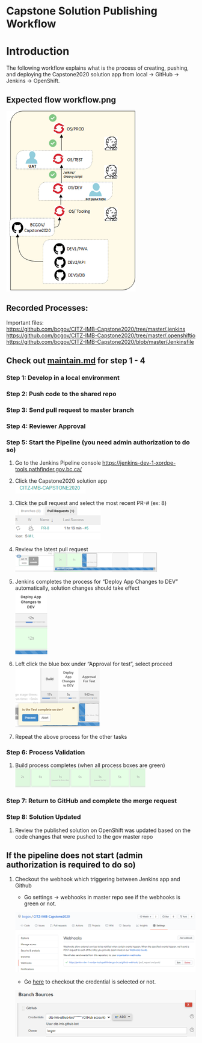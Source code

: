 <!--
 * @Author: your name
 * @Date: 2020-07-28 00:06:04
 * @LastEditTime: 2020-07-30 11:22:09
 * @LastEditors: Please set LastEditors
 * @Description: In User Settings Edit
 * @FilePath: \undefinedc:\Users\Mark\Desktop\md\deploy.md
--> 
# Capstone Solution Publishing Workflow

# Introduction

The following workflow explains what is the process of creating, pushing, and deploying the Capstone2020 solution app from local -> GitHub -> Jenkins -> OpenShift.

## Expected flow workflow.png

![Screenshot](./images/workflow.png)

## Recorded Processes: 
Important files:<br/>
https://github.com/bcgov/CITZ-IMB-Capstone2020/tree/master/.jenkins<br/>
https://github.com/bcgov/CITZ-IMB-Capstone2020/tree/master/.openshiftio<br/>
https://github.com/bcgov/CITZ-IMB-Capstone2020/blob/master/Jenkinsfile<br/>


## Check out [maintain.md](./maintain.md) for step 1 - 4
### Step 1: **Develop in a local environment**

### Step 2: **Push code to the shared repo**

### Step 3: **Send pull request to master branch**

### Step 4: **Reviewer Approval**

### Step 5: **Start the Pipeline (you need admin authorization to do so)** 

1. Go to the Jenkins Pipeline console
    https://jenkins-dev-1-xordpe-tools.pathfinder.gov.bc.ca/

2. Click the Capstone2020 solution app <br/>
    ![Screenshot](./images/pip-prod.png)

3. Click the pull request and select the most recent PR-# (ex: 8) <br/>
    ![Screenshot](./images/req-num.png)

4. Review the latest pull request<br/>
    ![Screenshot](./images/latest-req.png)

5. Jenkins completes the process for “Deploy App Changes to DEV” automatically, solution changes should take effect<br/>
    ![Screenshot](./images/deploy-ex.png)

6. Left click the blue box under “Approval for test”, select proceed<br/>
    ![Screenshot](./images/deploy-ex2.png)

7. Repeat the above process for the other tasks

### Step 6: **Process Validation**

1. Build process completes (when all process boxes are green)<br/>
    ![Screenshot](./images/green.png)

### Step 7: **Return to GitHub and complete the merge request**

### Step 8: **Solution Updated**

1. Review the published solution on OpenShift was updated based on the code changes that were pushed to the gov master repo


## If the pipeline does not start (admin authorization is required to do so)

1. Checkout the webhook which triggering between Jenkins app and Github

    * Go settings -> webhooks in master repo see if the webhooks is green or not.
    
    ![Screenshot](./images/pip-wrong1.png)

    * Go [here](https://jenkins-dev-1-xordpe-tools.pathfinder.gov.bc.ca/job/CITZ-IMB-CAPSTONE2020/configure) to checkout the credential is selected or not.

    ![Screenshot](./images/pip-wrong2.png)